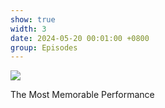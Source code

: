 ```yaml
---
show: true
width: 3
date: 2024-05-20 00:01:00 +0800
group: Episodes
---
```

<div>
<img src="{{ 'assets/images/etc/epi3.jpg' | relative_url }}" class="img-fluid rounded-xl" >
  <div class="card-body">
    <p class="card-text">
      The Most Memorable Performance
    </p>
  </div>
</div>